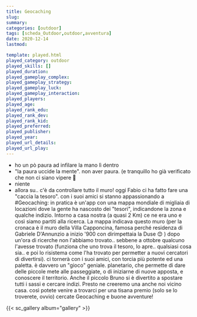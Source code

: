 ```yaml
---
title: Geocaching
slug: 
summary: 
categories: [outdoor]
tags: [scheda_Outdoor,outdoor,avventura]
date: 2020-12-14
lastmod: 

template: played.html
played_category: outdoor
played_skills: []
played_duration: 
played_gameplay_complex: 
played_gameplay_strategy: 
played_gameplay_luck: 
played_gameplay_interaction: 
played_players: 
played_age: 
played_rank_edu: 
played_rank_dev: 
played_rank_kid: 
played_preferred: 
played_publisher: 
played_year: 
played_url_details: 
played_url_play: 
---
```



- ho un pò paura ad infilare la mano lì dentro
- "la paura uccide la mente". non aver paura. (e tranquillo ho già verificato che non ci siano vipere 🐍
- niente
- allora su.. c'è da controllare tutto il muro!
oggi Fabio ci ha fatto fare una "caccia la tesoro". con i suoi amici si stanno appassionando a #Geocaching: in pratica è un'app con una mappa mondiale di migliaia di locazioni dove la gente ha nascosto dei "tesori", indicandone la zona e qualche indizio.
Intorno a casa nostra (a quasi 2 Km) ce ne era uno e così siamo partiti alla ricerca.
La mappa indicava questo muro (per la cronaca è il muro della Villa Capponcina, famosa perché residenza di Gabriele D'Annunzio a inizio '900 con dirimpettaia la Duse 😊 )
dopo un'ora di ricerche non l'abbiamo trovato.. sebbene a ottobre qualcuno l'avesse trovato (funziona che uno trova il tesoro, lo apre.. qualsiasi cosa sia.. e poi lo risistema come l'ha trovato per permetter a nuovi cercatori di divertirsi). ci tornerà con i suoi amici, con torcia più potente ed una paletta.
è davvero un "gioco" geniale. planetario, che permette di dare delle piccole mete alle passeggiate, o di iniziarne di nuove apposta, e conoscere il territorio.
Anche il piccolo Bruno si è divertito a spostare tutti i sassi e cercare indizi.
Presto ne creeremo una anche noi vicino casa. così potete venire a trovarci per una tisana premio (solo se lo troverete, ovvio)
cercate Geocaching e buone avventure!

{{< sc_gallery album="gallery" >}}
